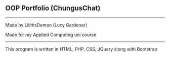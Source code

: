 ## OOP Portfolio (ChungusChat)

---
Made by LilithsDemon (Lucy Gardener)

Made for my Applied Computing uni course

---

This program is written in HTML, PHP, CSS, JQuery along with Bootstrap